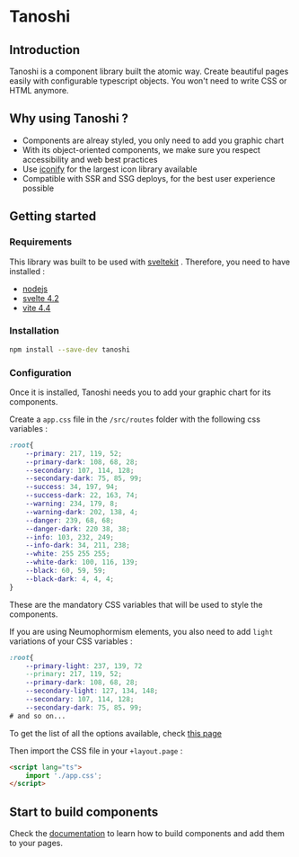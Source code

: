 # Tanoshi

## Introduction

Tanoshi is a component library built the atomic way. Create beautiful pages easily with configurable typescript objects. You won't need to write CSS or HTML anymore.

## Why using Tanoshi ?

 * Components are alreay styled, you only need to add you graphic chart
 * With its object-oriented components, we make sure you respect accessibility and web best practices
 * Use [iconify](https://icones.js.org/) for the largest icon library available 
 * Compatible with SSR and SSG deploys, for the best user experience possible

## Getting started

### Requirements

This library was built to be used with [sveltekit](https://kit.svelte.dev/) . Therefore, you need to have installed : 

 * [nodejs](https://nodejs.org/en)
 * [svelte 4.2](https://github.com/sveltejs/svelte)
 * [vite 4.4](https://vitejs.dev/)

### Installation

```bash
npm install --save-dev tanoshi
```

### Configuration

Once it is installed, Tanoshi needs you to add your graphic chart for its components. 

Create a `app.css` file in the `/src/routes` folder with the following css variables : 

```css
:root{
    --primary: 217, 119, 52;
    --primary-dark: 108, 68, 28;
    --secondary: 107, 114, 128;
    --secondary-dark: 75, 85, 99;
    --success: 34, 197, 94;
    --success-dark: 22, 163, 74;
    --warning: 234, 179, 8;
    --warning-dark: 202, 138, 4;
    --danger: 239, 68, 68;
    --danger-dark: 220 38, 38;
    --info: 103, 232, 249;
    --info-dark: 34, 211, 238;
    --white: 255 255 255;
    --white-dark: 100, 116, 139;
    --black: 60, 59, 59;
    --black-dark: 4, 4, 4;
}
```

These are the mandatory CSS variables that will be used to style the components.

If you are using Neumophormism elements, you also need to add `light` variations of your CSS variables : 

```css
:root{
    --primary-light: 237, 139, 72
    --primary: 217, 119, 52;
    --primary-dark: 108, 68, 28;
    --secondary-light: 127, 134, 148;
    --secondary: 107, 114, 128;
    --secondary-dark: 75, 85. 99;
# and so on...
```

To get the list of all the options available, check [this page](https://tanoshi.netlify.app/story/src-histoires-configuratiom-story-js)

Then import the CSS file in your `+layout.page` :

```html
<script lang="ts">
    import './app.css';
</script>
```

## Start to build components

Check the [documentation](https://tanoshi.netlify.app/story/src-histoires-home-story-js) to learn how to build components and add them to your pages.
